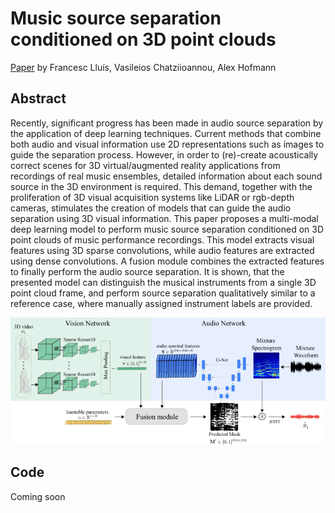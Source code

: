 Music source separation conditioned on 3D point clouds
====

[Paper](https://arxiv.org/abs/2102.02028) by Francesc Lluís, Vasileios Chatziioannou, Alex Hofmann

## Abstract
Recently, significant progress has been made in audio source separation by the application of deep learning techniques. Current methods that combine both audio and visual information use 2D representations such as images to guide the separation process. However, in order to (re)-create acoustically correct scenes for 3D virtual/augmented reality applications from recordings of real music ensembles, detailed information about each sound source in the 3D environment is required. This demand, together with the proliferation of 3D visual acquisition systems like LiDAR or rgb-depth cameras, stimulates the creation of models that can guide the audio separation using 3D visual information. This paper proposes a multi-modal deep learning model to perform music source separation conditioned on 3D point clouds of music performance recordings. This model extracts visual features using 3D sparse convolutions, while audio features are extracted using dense convolutions. A fusion module combines the extracted features to finally perform the audio source separation. It is shown, that the presented model can distinguish the musical instruments from a single 3D point cloud frame, and perform source separation qualitatively similar to a reference case, where manually assigned instrument labels are provided.

![diagram](img/diagram.png)

## Code

Coming soon
